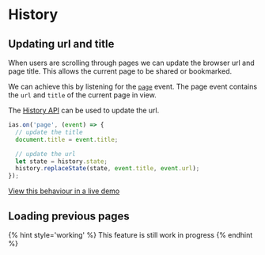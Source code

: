 # History

## Updating url and title

When users are scrolling through pages we can update the browser url and page title. This allows the current page to be shared or bookmarked. 
 
We can achieve this by listening for the [`page`](events.md#page) event. The page event contains the `url` and `title` of the current page in view.

The [History API](https://developer.mozilla.org/en-US/docs/Web/API/History_API) can be used to update the url.

```javascript
ias.on('page', (event) => {
  // update the title
  document.title = event.title;

  // update the url
  let state = history.state;
  history.replaceState(state, event.title, event.url);
});
```

[View this behaviour in a live demo](https://v3.infiniteajaxscroll.com/examples/articles/)

## Loading previous pages

{% hint style='working' %}
This feature is still work in progress
{% endhint %}
